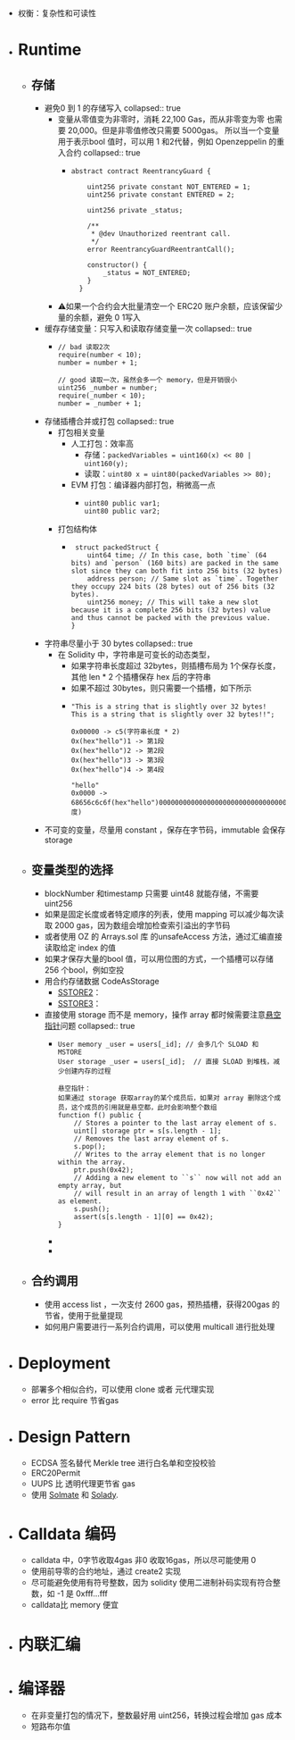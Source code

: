 - 权衡：复杂性和可读性
- # Runtime
	- ## 存储
		- 避免0 到 1 的存储写入
		  collapsed:: true
			- 变量从零值变为非零时，消耗 22,100 Gas，而从非零变为零 也需要 20,000。但是非零值修改只需要 5000gas。 所以当一个变量用于表示bool 值时，可以用 1 和2代替，例如 Openzeppelin 的重入合约
			  collapsed:: true
				- ```solidity
				  abstract contract ReentrancyGuard {
				     
				      uint256 private constant NOT_ENTERED = 1;
				      uint256 private constant ENTERED = 2;
				  
				      uint256 private _status;
				  
				      /**
				       * @dev Unauthorized reentrant call.
				       */
				      error ReentrancyGuardReentrantCall();
				  
				      constructor() {
				          _status = NOT_ENTERED;
				      }
				    }
				  ```
			- ⚠️如果一个合约会大批量清空一个 ERC20 账户余额，应该保留少量的余额，避免 0 1写入
		- 缓存存储变量：只写入和读取存储变量一次
		  collapsed:: true
			- ```
			  // bad 读取2次
			  require(number < 10);
			  number = number + 1;
			  
			  // good 读取一次，虽然会多一个 memory，但是开销很小
			  uint256 _number = number;
			  require(_number < 10);
			  number = _number + 1;
			  
			  ```
		- 存储插槽合并或打包
		  collapsed:: true
			- 打包相关变量
				- 人工打包：效率高
					- 存储：`packedVariables = uint160(x) << 80 | uint160(y);`
					- 读取：`uint80 x = uint80(packedVariables >> 80);`
				- EVM 打包：编译器内部打包，稍微高一点
					- ```
					  uint80 public var1;
					  uint80 public var2;
					  ```
			- 打包结构体
				- ```
				   struct packedStruct {
				      uint64 time; // In this case, both `time` (64 bits) and `person` (160 bits) are packed in the same slot since they can both fit into 256 bits (32 bytes)
				      address person; // Same slot as `time`. Together they occupy 224 bits (28 bytes) out of 256 bits (32 bytes).
				      uint256 money; // This will take a new slot because it is a complete 256 bits (32 bytes) value and thus cannot be packed with the previous value.
				  }
				  ```
		- 字符串尽量小于 30 bytes
		  collapsed:: true
			- 在 Solidity 中，字符串是可变长的动态类型，
				- 如果字符串长度超过 32bytes，则插槽布局为 1个保存长度，其他 len * 2 个插槽保存 hex 后的字符串
				- 如果不超过 30bytes，则只需要一个插槽，如下所示
				- ```
				  "This is a string that is slightly over 32 bytes! This is a string that is slightly over 32 bytes!!";
				  
				  0x00000 -> c5(字符串长度 * 2)
				  0x(hex"hello")1 -> 第1段
				  0x(hex"hello")2 -> 第2段
				  0x(hex"hello")3 -> 第3段
				  0x(hex"hello")4 -> 第4段
				  
				  "hello"
				  0x0000 -> 68656c6c6f(hex"hello")00000000000000000000000000000000000000000000000000000a(长度)
				  ```
		- 不可变的变量，尽量用 constant ，保存在字节码，immutable 会保存 storage
	- ## 变量类型的选择
		- blockNumber 和timestamp 只需要 uint48 就能存储，不需要 uint256
		- 如果是固定长度或者特定顺序的列表，使用 mapping  可以减少每次读取 2000 gas，因为数组会增加检查索引溢出的字节码
		- 或者使用 OZ 的 Arrays.sol 库 的unsafeAccess 方法，通过汇编直接读取给定 index 的值
		- 如果才保存大量的bool 值，可以用位图的方式，一个插槽可以存储 256 个bool，例如空投
		- 用合约存储数据 CodeAsStorage
			- [SSTORE2](https://github.com/Vectorized/solady/blob/main/src/utils/SSTORE2.sol)：
			- [SSTORE3](https://twitter.com/real_philogy/status/1677811731962245120)：
		- 直接使用 storage 而不是 memory，操作 array 都时候需要注意[悬空指针](https://docs.soliditylang.org/en/v0.8.21/types.html#dangling-references-%20to-storage-array-elements)问题
		  collapsed:: true
			- ```
			  User memory _user = users[_id]; // 会多几个 SLOAD 和 MSTORE
			  User storage _user = users[_id];  // 直接 SLOAD 到堆栈，减少创建内存的过程
			  
			  悬空指针：
			  如果通过 storage 获取array的某个成员后，如果对 array 删除这个成员，这个成员的引用就是悬空都，此时会影响整个数组
			  function f() public {
			      // Stores a pointer to the last array element of s.
			      uint[] storage ptr = s[s.length - 1];
			      // Removes the last array element of s.
			      s.pop();
			      // Writes to the array element that is no longer within the array.
			      ptr.push(0x42);
			      // Adding a new element to ``s`` now will not add an empty array, but
			      // will result in an array of length 1 with ``0x42`` as element.
			      s.push();
			      assert(s[s.length - 1][0] == 0x42);
			  }
			  ```
			-
			-
	- ## 合约调用
		- 使用 access list ，一次支付 2600 gas，预热插槽，获得200gas 的节省，使用于批量提现
		- 如何用户需要进行一系列合约调用，可以使用 multicall 进行批处理
- # Deployment
	- 部署多个相似合约，可以使用 clone 或者 元代理实现
	- error 比 require 节省gas
- # Design Pattern
	- ECDSA 签名替代 Merkle tree 进行白名单和空投校验
	- ERC20Permit
	- UUPS 比 透明代理更节省 gas
	- 使用 [Solmate](https://github.com/transmissions11/solmate) 和 [Solady](https://github.com/Vectorized/solady).
- # Calldata  编码
	- calldata 中，0字节收取4gas 非0 收取16gas，所以尽可能使用 0
	- 使用前导零的合约地址，通过 create2 实现
	- 尽可能避免使用有符号整数，因为 solidity 使用二进制补码实现有符合整数，如 -1 是 0xfff...fff
	- calldata比 memory 便宜
- # 内联汇编
- # 编译器
	- 在非变量打包的情况下，整数最好用 uint256，转换过程会增加 gas 成本
	- 短路布尔值